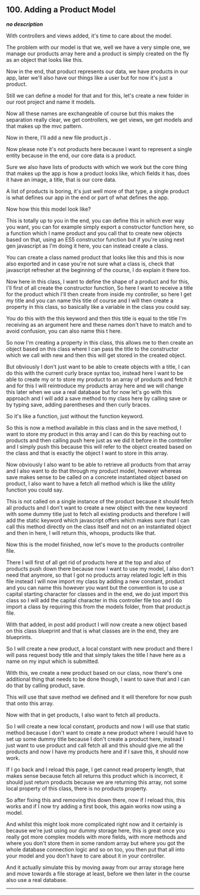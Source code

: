 ## 100. Adding a Product Model

<strong><em>no description</em></strong>

With controllers and views added, it's time to care about the model. 

The problem with our model is that we, well we have a very simple one, we manage
our products array here and a product is simply created on the fly as an object
that looks like this. 

Now in the end, that product represents our data, we have products in our app,
later we'll also have our things like a user but for now it's just a product. 

Still we can define a model for that and for this, let's create a new folder in
our root project and name it models. 

Now all these names are exchangeable of course but this makes the separation
really clear, we get controllers, we get views, we get models and that makes up
the mvc pattern. 

Now in there, I'll add a new file product.js . 

Now please note it's not products here because I want to represent a single
entity because in the end, our core data is a product. 

Sure we also have lists of products with which we work but the core thing that
makes up the app is how a product looks like, which fields it has, does it have
an image, a title, that is our core data. 

A list of products is boring, it's just well more of that type, a single product
is what defines our app in the end or part of what defines the app. 

Now how this this model look like? 

This is totally up to you in the end, you can define this in which ever way you
want, you can for example simply export a constructor function here, so a
function which I name product and you call that to create new objects based on
that, using an ES5 constructor function but if you're using next gen javascript
as I'm doing it here, you can instead create a class. 

You can create a class named product that looks like this and this is now also
exported and in case you're not sure what a class is, check that javascript
refresher at the beginning of the course, I do explain it there too. 

Now here in this class, I want to define the shape of a product and for this,
I'll first of all create the constructor function, So here I want to receive a
title for the product which I'll then create from inside my controller, so here
I get my title and you can name this title of course and I will then create a
property in this class, so basically like a variable in the class you could say.


You do this with the this keyword and then this title is equal to the title I'm
receiving as an argument here and these names don't have to match and to avoid
confusion, you can also name this t here. 

So now I'm creating a property in this class, this allows me to then create an
object based on this class where I can pass the title to the constructor which
we call with new and then this will get stored in the created object. 

But obviously I don't just want to be able to create objects with a title, I can
do this with the current curly brace syntax too, instead here I want to be able
to create my or to store my product to an array of products and fetch it and for
this I will reintroduce my products array here and we will change this later
when we use a real database but for now let's go with this approach and I will
add a save method to my class here by calling save or by typing save, adding
parentheses and then curly braces. 

So it's like a function, just without the function keyword. 

So this is now a method available in this class and in the save method, I want
to store my product in this array and I can do this by reaching out to products
and then calling push here just as we did it before in the controller and I
simply push this because this will refer to the object created based on the
class and that is exactly the object I want to store in this array. 

Now obviously I also want to be able to retrieve all products from that array
and I also want to do that through my product model, however whereas save makes
sense to be called on a concrete instantiated object based on product, I also
want to have a fetch all method which is like the utility function you could
say. 

This is not called on a single instance of the product because it should fetch
all products and I don't want to create a new object with the new keyword with
some dummy title just to fetch all existing products and therefore I will add
the static keyword which javascript offers which makes sure that I can call this
method directly on the class itself and not on an instantiated object and then
in here, I will return this, whoops, products like that. 

Now this is the model finished, now let's move to the products controller file. 

There I will first of all get rid of products here at the top and also of
products push down there because now I want to use my model, I also don't need
that anymore, so that I got no products array related logic left in this file
instead I will now import my class by adding a new constant, product and you can
name this however you want but the convention is to use a capital starting
character for classes and in the end, we do just import this class so I will add
the capital character in this controller file too and I do import a class by
requiring this from the models folder, from that product.js file. 

With that added, in post add product I will now create a new object based on
this class blueprint and that is what classes are in the end, they are
blueprints. 

So I will create a new product, a local constant with new product and there I
will pass request body title and that simply takes the title I have here as a
name on my input which is submitted. 

With this, we create a new product based on our class, now there's one
additional thing that needs to be done though, I want to save that and I can do
that by calling product, save. 

This will use that save method we defined and it will therefore for now push
that onto this array. 

Now with that in get products, I also want to fetch all products. 

So I will create a new local constant, products and now I will use that static
method because I don't want to create a new product where I would have to set up
some dummy title because I don't create a product here, instead I just want to
use product and call fetch all and this should give me all the products and now
I have my products here and if I save this, it should now work. 

If I go back and I reload this page, I get cannot read property length, that
makes sense because fetch all returns this product which is incorrect, it should
just return products because we are returning this array, not some local
property of this class, there is no products property. 

So after fixing this and removing this down there, now if I reload this, this
works and if I now try adding a first book, this again works now using a model. 

And whilst this might look more complicated right now and it certainly is
because we're just using our dummy storage here, this is great once you really
got more complex models with more fields, with more methods and where you don't
store them in some random array but where you got the whole database connection
logic and so on too, you then put that all into your model and you don't have to
care about it in your controller. 

And it actually simulate this by moving away from our array storage here and
move towards a file storage at least, before we then later in the course also
use a real database. 

---